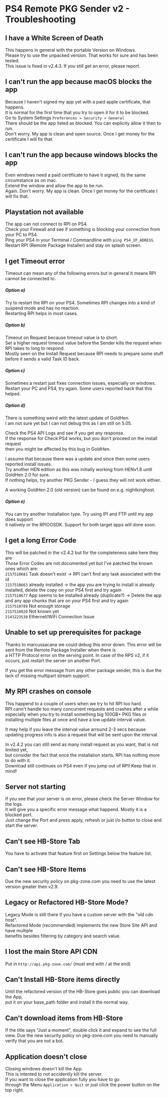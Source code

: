 # PS4 Remote PKG Sender v2 - Troubleshooting


## I have a White Screen of Death
This happens in general with the portable Version on Windows.  
Please try to use the unpacked version. That works for sure and has been tested.  
This issue is fixed in v2.4.3. If you still get an error, please report.  

## I can't run the app because macOS blocks the app
Because I haven't signed my app yet with a paid apple certificate, that happens.  
It is normal for the first time that you try to open it for it to be blocked.  
Go to System Settings `Preferences > Security > General`  
There should be the app listed as blocked. You can explicity allow it then to run.  
Don't worry. My app is clean and open source.  Once I get money for the certificate I will fix that.  

## I can't run the app because windows blocks the app
Even windows need a paid certificate to have it signed, its the same circumstance as on mac.  
Extend the window and allow the app to be run.  
Again. Don't worry. My app is clean. Once I get money for the certificate I will fix that.  

## Playstation not available  
The app can not connect to RPI on PS4.  
Check your Firewall and see if something is blocking your connection from your PC to PS4.  
Ping your PS4 in your Terminal / Commandline with `ping PS4_IP_ADRESS`.  
Restart RPI (Remote Package Installer) and stay on splash screen.  

## I get Timeout error  
Timeout can mean any of the following errors but in general it means RPI cannot be connected to.  

##### Option a)  
Try to restart the RPI on your PS4. Sometimes RPI changes into a kind of suspend mode and has no reaction.   
Restarting RPI helps in most cases.   

##### Option b)  
Timeout on Request because timeout value is to short.  
Set a higher request timeout value before the Sender kills the request when RPI takes to long to respond.  
Mostly seen on the Install Request because RPI needs to prepare some stuff before it sends a valid Task ID back.  

##### Option c)  
Sometimes a restart just fixes connection issues, especially on windows.  
Restart your PC and PS4, try again. Some users reported back that this helped.  

##### Option d)  
There is something weird with the latest update of GoldHen.  
I am not sure yet but I can not debug this as I am still on 5.05.  

Check the PS4 API Logs and see if you get any response.  
If the response for Check PS4 works, but you don't proceed on the install request  
then you might be affected by this bug in GoldHen.    

I assume that because there was a update and since then some users reported install issues.  
Try another HEN edition as this was initially working from HENv1.8 until GoldHen 2.0 for sure.  
If nothing helps, try another PKG Sender - I guess they will not work eithier.  

A working GoldHen 2.0 (old version) can be found on e.g. nightkinghost.  

##### Option e)  
You can try another Installation type. Try using IPI and FTP until my app does support  
it natively or the RPIOOSDK. Support for both target apps will done soon.  


## I get a long Error Code    
This will be patched in the v2.4.2 but for the completeness sake here they are    
Those Error Codes are not documented yet but I've patched the known ones which are:     
`2157510681` Task doesn't exist -> RPI can't find any task associated with the id  
`2157510663` already installed  -> the app you are trying to install is already installed, delete the copy on your PS4 first and try again  
`2157510677` App seems to be installed already (duplicate?)  -> Delete the app and any app chunks that are on your PS4 first and try again  
`2157510789` Not enough storage  
`2157510920` Not known yet  
`2143223530` Ethernet/WiFi Connection Issue



## Unable to set up prerequisites for package  
Thanks to marcussacana we could debug this error down.
This error will be sent from the Remote Package Installer when there is  
a HTTP Protocol error on the serving point.  In case of the RPS v2, if it occurs, just restart the server on another Port.

If you get the error message from any other package sender, this is due
the lack of missing multipart stream support.  

## My RPI crashes on console  
This happend to a couple of users when we try to hit RPI too hard.    
RPI cann't handle too many concurrent requests and crashes after a while    
especially when you try to install something big 100GB+ PKG files or  
installing multiple files at once and have a low update interval value.  

It may help if you leave the interval value arround 2-3 secs because  
updating progress info is also a request that will be sent upon the interval.  

In v2.4.2 you can still send as many install request as you want, that is not limited yet,  
but consider the fact that once the installation starts, RPI has nothing more to do with it.  
Download still continues on PS4 even if you jump out of RPI! Keep that in mind!  

## Server not starting  
If you see that your server is on error, please check the Server Window for the logs.  
It will give you a specific error message what happend.  Mostly it is a blocked port.  
Just change the Port and press apply, refresh or just i/o button to close and start the server.  

## Can't see HB-Store Tab  
You have to activate that feature first on Settings below the feature list.  

## Can't see HB-Store Items
Due the new security policy on pkg-zone.com you need to use the latest version greater then v2.9.  

## Legacy or Refactored HB-Store Mode?  
Legacy Mode is still there if you have a custom server with the "old cdn host".  
Refactored Mode (recommended) implements the new Store Site API and have multiple  
benefits besides filtering by category and search value.  

## I lost the main Store API CDN  
Put in `http://api.pkg-zone.com/` (must end with / at the end)  

## Can't Install HB-Store items directly  
Until the refactored version of the HB-Store goes public you can download the App,  
put it on your base_path folder and install it the normal way.  

## Can't download items from HB-Store  
If the title says "Just a moment", double click it and expand to see the full view.
Due the new security policy on pkg-zone.com you need to manually verify that you are not a bot.  

## Application doesn't close  
Closing windows doesn't kill the App.  
This is intented to not accidently kill the server.  
If you want to close the application fully you have to go  
through the Menu `Application > Quit` or just click the power button on the top right.  
